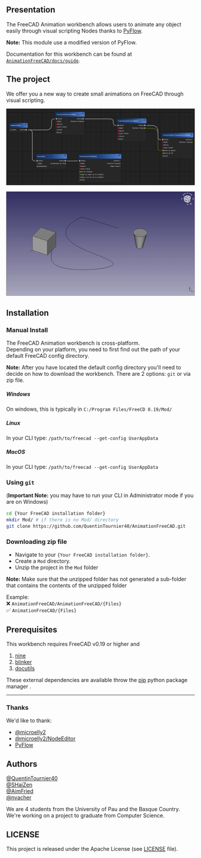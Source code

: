 ## Presentation

The FreeCAD Animation workbench allows users to animate any object easily through visual scripting Nodes thanks to [PyFlow](https://github.com/wonderworks-software/PyFlow).

**Note:**  This module use a modified version of PyFlow.

Documentation for this workbench can be found at [`AnimationFreeCAD/docs/guide`](https://github.com/QuentinTournier40/AnimationFreeCAD/tree/main/docs/guide).


## The project

We offer you a new way to create small animations on FreeCAD through visual scripting.

![Image de PyFlow](./docs/img/exampleNode.png)

![Video de presentation](./docs/img/videoPresentation.gif)

## Installation

### Manual Install

The FreeCAD Animation workbench is cross-platform.  
Depending on your platform, you need to first find out the path of your default FreeCAD config directory.

**Note:** After you have located the default config directory you'll need to decide on how to download the workbench. There are 2 options: `git` or via zip file.

##### Windows

On windows, this is typically in `C:/Program Files/FreeCD 0.19/Mod/`

##### Linux

In your CLI type: `/path/to/freecad --get-config UserAppData`  

##### MacOS 

In your CLI type: `/path/to/freecad --get-config UserAppData`  


### Using `git`

(**Important Note:** you may have to run your CLI in Administrator mode if you are on Windows)
```bash
cd {Your FreeCAD installation folder}
mkdir Mod/ # if there is no Mod/ directory
git clone https://github.com/QuentinTournier40/AnimationFreeCAD.git
```

### Downloading zip file

* Navigate to your `{Your FreeCAD installation folder}`. 
* Create a `Mod` directory. 
* Unzip the project in the `Mod` folder

**Note:** Make sure that the unzipped folder has not generated a sub-folder that contains the contents of the unzipped folder

Example:  
:x: `AnimationFreeCAD/AnimationFreeCAD/{Files}`  
:white_check_mark: `AnimationFreeCAD/{Files}`   

## Prerequisites

This workbench requires FreeCAD v0.19 or higher and

1. [nine](https://pypi.org/project/nine/)
2. [blinker](https://pypi.org/project/blinker/)
3. [docutils](https://pypi.org/project/docutils/)

These external dependencies are available throw the [pip](https://pypi.org/project/pip/) python package manager .


---------------------------------------

### Thanks

We'd like to thank:
* [@microelly2](https://github.com/microelly2)  
* [@microelly2/NodeEditor](https://github.com/microelly2/NodeEditor)  
* [PyFlow](https://github.com/wonderworks-software/PyFlow)

## Authors

[@QuentinTournier40](https://github.com/QuentinTournier40)  
[@SHaiZen](https://github.com/SHaiZen25)  
[@AimFried](https://github.com/AimFried)  
[@nvacher](https://github.com/nvacher)  

We are 4 students from the University of Pau and the Basque Country. We're working on a project to graduate from Computer Science.

## LICENSE
This project is released under the Apache License (see [LICENSE](LICENSE) file).